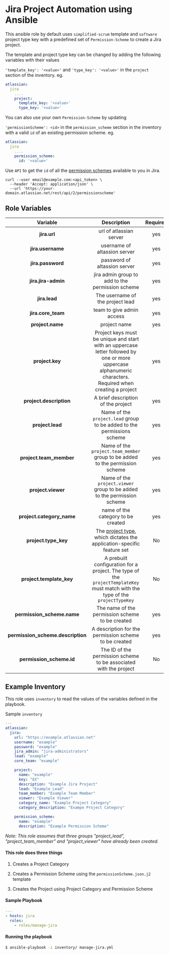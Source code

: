 # Jira Project Automation using Ansible
This ansible role by default uses `simplified-scrum` template and `software` project type key  with a predefined set of  `Permission-Scheme`  to create a Jira project.

The template and project type key can be changed by adding the following variables with their values

`'template_key': '<value>'` and `'type_key': '<value>'` 
in the `project` section of the inventory.
eg.
```yaml
atlassian:
  jira
    ....
    project:
      template_key: '<value>'
      type_key: '<value>'
```    

You can also use your own `Permission-Scheme` by updating

`'permissionScheme': <id>`  in the `permission_scheme` section in the inventory with a valid `id` of an existing permission scheme.
eg.
```yaml
atlassian:
  jira
    ....
    permission_scheme:
      id: '<value>'
```    

Use `API` to get the `id` of all the [permission schemes](https://developer.atlassian.com/cloud/jira/platform/rest/#api-api-2-permissionscheme-get) available to you in Jira.

```curl
curl --user email@example.com:<api_token> \
  --header 'Accept: application/json' \
  --url 'https://your-domain.atlassian.net/rest/api/2/permissionscheme'
```
## Role Variables

| Variable | Description | Required | Defaults
|:--------:|:-----------:|:--------:|:--------:|
|**jira.url**| url of atlassian server | yes | N/A
|**jira.username**| username of altassion server | yes | N/A
|**jira.password**| password of altassion server | yes | N/A
|**jira.jira-admin**| jira admin group to add to the permission scheme | yes| N/A
|**jira.lead**| The username of the project lead | yes | N/A
|**jira.core_team**| team to give admin access | yes | N/A
|**project.name**| project name | yes | N/A
|**project.key**| Project keys must be unique and start with an uppercase letter followed by one or more uppercase alphanumeric characters. Required when creating a project | yes | N/A
|**project.description**| A brief description of the project| yes | N/A
|**project.lead**| Name of the `project.lead` group to be added to the permissions scheme | yes | N/A
|**project.team_member**| Name of the `project.team_member` group to be added to the permission scheme  | yes | N/A
|**project.viewer**| Name of the `project.viewer` group to be added to the permission scheme | yes | N/A
|**project.category_name**| name of the category to be created | yes | N/A
|**project.type_key**| The [project type](https://confluence.atlassian.com/x/GwiiLQ?_ga=2.202449363.314925215.1531670255-653786702.1531337567#Jiraapplicationsoverview-Productfeaturesandprojecttypes), which dictates the application-specific feature set | No | `software`
|**project.template_key**| A prebuilt configuration for a project. The type of the `projectTemplateKey` must match with the type of the `projectTypeKey`| No | `com.pyxis.greenhopper.jira:gh-simplified-scrum`
|**permission_scheme.name**| The name of the permission scheme to be created | yes | N/A
|**permission_scheme.description**| A description for the permission scheme to be created | yes | N/A
|**permission_scheme.id**| The ID of the permission scheme to be associated with the project | No | `Permission Scheme Created by the role`


## Example Inventory
This role uses `inventory` to read the values of the variables defined in the playbook.


Sample `inventory`
```yaml
---
atlassian:
  jira:
    url: "https://example.atlassian.net"
    username: "example"
    password: "example"
    jira_admin: "jira-administrators"
    lead: "example"
    core_team: "example"

    project:
      name: "example"
      key: "EX"
      description: "Example Jira Project"
      lead: "Example Lead"
      team_member: "Example Team Member"
      viewer: "Example Viewer"
      category_name: "Example Project Category"
      category_description: "Exampe Project Category"

    permission_scheme:
      name: "example"
      description: "Example Permission Scheme"
```

*Note:
This role  assumes that three groups "project_lead", "project_team_member" and "project_viewer" have already been created.*

#### This role does three things
1.  Creates a Project Category

2.  Creates a Permission Scheme using the `permissionScheme.json.j2` template

3.  Creates the Project using Project Category and Permission Scheme


#### Sample Playbook
```yaml
---
- hosts: jira
  roles:
    - roles/manage-jira
```

#### Running the playbook

```bash
$ ansible-playbook -i inventory/ manage-jira.yml
```

